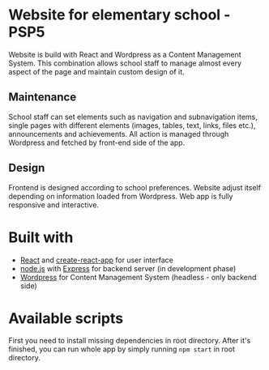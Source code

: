 # Website for elementary school - PSP5
Website is build with React and Wordpress as a Content Management System. This combination allows school staff to manage almost every aspect of the page and maintain custom design of it.

## Maintenance
School staff can set elements such as navigation and subnavigation items, single pages with different elements (images, tables, text, links, files etc.), announcements and achievements. All action is managed through Wordpress and fetched by front-end side of the app.

## Design
Frontend is designed according to school preferences. Website adjust itself depending on information loaded from Wordpress. Web app is fully responsive and interactive.

# Built with
* [React](https://reactjs.org/) and [create-react-app](https://github.com/facebook/create-react-app) for user interface
* [node.js](https://nodejs.org) with [Express](https://expressjs.com) for backend server (in development phase)
* [Wordpress](https://pl.wordpress.org/) for Content Management System (headless - only backend side)

# Available scripts
First you need to install missing dependencies in root directory. After it's finished, you can run whole app by simply running 
`npm start` in root directory.
